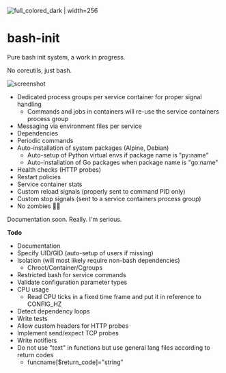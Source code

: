 ![full_colored_dark | width=256](https://user-images.githubusercontent.com/2972950/216524472-0b9d50fb-6b36-41e2-8ce0-fa84a537fc45.svg)

# bash-init

Pure bash init system, a work in progress.

No coreutils, just bash.

![screenshot](https://user-images.githubusercontent.com/2972950/216527938-3cd07b6f-e9c5-4d9a-8176-04ef785babfd.png)

- Dedicated process groups per service container for proper signal handling
  - Commands and jobs in containers will re-use the service containers process group
- Messaging via environment files per service
- Dependencies
- Periodic commands
- Auto-installation of system packages (Alpine, Debian)
  - Auto-setup of Python virtual envs if package name is "py:name"
  - Auto-installation of Go packages when package name is "go:name"
- Health checks (HTTP probes)
- Restart policies
- Service container stats
- Custom reload signals (properly sent to command PID only)
- Custom stop signals (sent to a service containers process group)
- No zombies 🧟‍♂️

Documentation soon. Really. I'm serious.

**Todo**

- Documentation
- Specify UID/GID (auto-setup of users if missing)
- Isolation (will most likely require non-bash dependencies)
  - Chroot/Container/Cgroups
- Restricted bash for service commands
- Validate configuration parameter types
- CPU usage
  - Read CPU ticks in a fixed time frame and put it in reference to CONFIG_HZ
- Detect dependency loops
- Write tests
- Allow custom headers for HTTP probes
- Implement send/expect TCP probes
- Write notifiers
- Do not use "text" in functions but use general lang files according to return codes
  - funcname[$return_code]="string"
